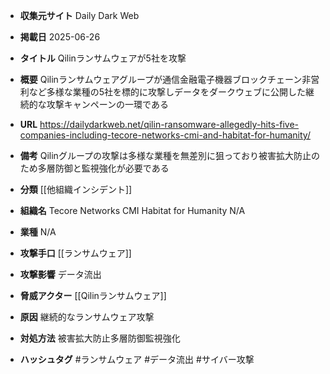 - **収集元サイト**
Daily Dark Web

- **掲載日**
2025-06-26

- **タイトル**
Qilinランサムウェアが5社を攻撃

- **概要**
Qilinランサムウェアグループが通信金融電子機器ブロックチェーン非営利など多様な業種の5社を標的に攻撃しデータをダークウェブに公開した継続的な攻撃キャンペーンの一環である

- **URL**
https://dailydarkweb.net/qilin-ransomware-allegedly-hits-five-companies-including-tecore-networks-cmi-and-habitat-for-humanity/

- **備考**
Qilinグループの攻撃は多様な業種を無差別に狙っており被害拡大防止のため多層防御と監視強化が必要である

- **分類**
[[他組織インシデント]]

- **組織名**
Tecore Networks CMI Habitat for Humanity N/A

- **業種**
N/A

- **攻撃手口**
[[ランサムウェア]]

- **攻撃影響**
データ流出

- **脅威アクター**
[[Qilinランサムウェア]]

- **原因**
継続的なランサムウェア攻撃

- **対処方法**
被害拡大防止多層防御監視強化

- **ハッシュタグ**
#ランサムウェア #データ流出 #サイバー攻撃
